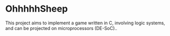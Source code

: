 # OhhhhhSheep
This project aims to implement a game written in C, involving logic systems, and can be projected on microprocessors (DE-SoC)..
